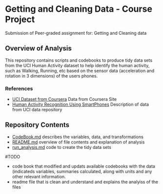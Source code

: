 # Getting and Cleaning Data  - Course Project
Submission of Peer-graded assignment for: Getting and Cleaning data

## Overview of Analysis

  This repository contains scripts and codebooks to produce tidy data sets from the UCI Human Activity dataset to help identify the human activity, such as Walking, Running, etc based on the sensor data (acceleration and rotation in 3 dimensions) of the users phones.


### References
* [UCI Dataset from Coursera](https://d396qusza40orc.cloudfront.net/getdata%2Fprojectfiles%2FUCI%20HAR%20Dataset.zip) Data from Coursera Site
* [Human Activity Recognition Using SmartPhones](http://archive.ics.uci.edu/ml/datasets/Human+Activity+Recognition+Using+Smartphones) Description of data from UCI data repository

## Repository Contents
 * [CodeBook.md](CodeBook.md) describes the variables, data, and transformations
 * [README.md](README.md) overview of file contents and explanation of analysis
 * [run_analysis.md](run_analysis.md) code to create the tidy data sets

#TODO
* code book that modified and updats available codebooks with the data (indicateds variables, summaries calculated, along with units and any other relevant information.
* readme file that is clean and understand and explains the analyiss of the files




